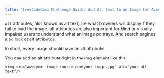 ```yaml
---
title: "freeCodeCamp Challenge Guide: Add Alt text to an Image for Accessibility"
---
```


`alt` attributes, also known as alt text, are what browsers will display if they fail to load the image. alt attributes are also important for blind or visually impaired users to understand what an image portrays. And search engines also look at alt attributes.

In short, every image should have an alt attribute!

You can add an alt attribute right in the img element like this:

    <img src="www.your-image-source.com/your-image.jpg" alt="your alt text"/>
